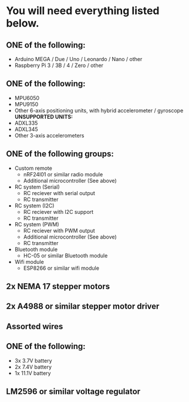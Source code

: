 # You will need everything listed below.

## ONE of the following:
- Arduino MEGA / Due / Uno / Leonardo / Nano / other
- Raspberry Pi 3 / 3B / 4 / Zero / other

## ONE of the following:
- MPU6050
- MPU9150
- Other 6-axis positioning units, with hybrid accelerometer / gyroscope
**UNSUPPORTED UNITS:**
- ADXL335
- ADXL345
- Other 3-axis accelerometers

## ONE of the following groups:
- Custom remote
  - nRF24l01 or similar radio module
  - Additional microcontroller (See above)
- RC system (Serial)
  - RC reciever with serial output
  - RC transmitter
- RC system (I2C)
  - RC reciever with I2C support
  - RC transmitter
- RC system (PWM)
  - RC reciever with PWM output
  - Additional microcontroller (See above)
  - RC transmitter
- Bluetooth module
  - HC-05 or similar Bluetooth module
- Wifi module
  - ESP8266 or similar wifi module

## 2x NEMA 17 stepper motors

## 2x A4988 or similar stepper motor driver

## Assorted wires

## ONE of the following:
- 3x 3.7V battery
- 2x 7.4V battery
- 1x 11.1V battery

## LM2596 or similar voltage regulator
